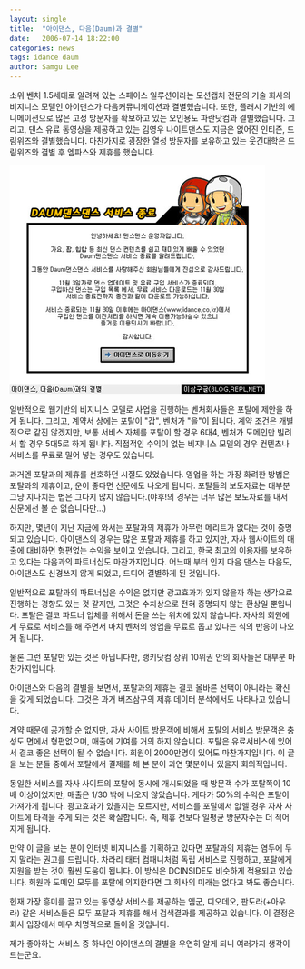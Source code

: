 ```yaml
---
layout: single
title:  "아이댄스, 다음(Daum)과 결별"
date:   2006-07-14 18:22:00
categories: news
tags: idance daum
author: Samgu Lee
---
```

소위 벤처 1.5세대로 알려져 있는 스페이스 일루션이라는 모션캡처 전문의 기술 회사의 비지니스 모델인 아이댄스가 다음커뮤니케이션과 결별했습니다. 또한, 플래시 기반의 에니메이션으로 많은 고정 방문자를 확보하고 있는 오인용도 파란닷컴과 결별했습니다. 그리고, 댄스 유료 동영상을 제공하고 있는 김영우 나이트댄스도 지금은 없어진 인티즌, 드림위즈와 결별했습니다. 마찬가지로 굉장한 열성 방문자를 보유하고 있는 웃긴대학은 드림위즈와 결별 후 엠파스와 제휴를 했습니다.

![아이댄스, 다음과 결별](/assets/idance_daum-717510.jpg)

일반적으로 웹기반의 비지니스 모델로 사업을 진행하는 벤처회사들은 포탈에 제안을 하게 됩니다. 그리고, 계약서 상에는 포탈이 "갑", 벤처가 "을"이 됩니다. 계약 조건은 개별적으로 같진 않겠지만, 보통 서비스 자체를 포탈이 할 경우 6대4, 벤처가 도메인만 빌려서 할 경우 5대5로 하게 됩니다. 직접적인 수익이 없는 비지니스 모델의 경우 컨텐츠나 서비스를 무료로 밀어 넣는 경우도 있습니다.

과거엔 포탈과의 제휴를 선호하던 시절도 있었습니다. 영업을 하는 가장 화려한 방법은 포탈과의 제휴이고, 운이 좋다면 신문에도 나오게 됩니다. 포탈들의 보도자료는 대부분 그냥 지나치는 법은 그다지 많지 않습니다.(야후!의 경우는 너무 많은 보도자료를 내서 신문에선 볼 순 없습니다만...)

하지만, 몇년이 지난 지금에 와서는 포탈과의 제휴가 아무런 메리트가 없다는 것이 증명되고 있습니다. 아이댄스의 경우는 많은 포탈과 제휴를 하고 있지만, 자사 웹사이트의 매출에 대비하면 형편없는 수익을 보이고 있습니다. 그리고, 한국 최고의 이용자를 보유하고 있다는 다음과의 파트너십도 마찬가지입니다. 어느때 부터 인지 다음 댄스는 다음도, 아이댄스도 신경쓰지 않게 되었고, 드디어 결별하게 된 것입니다.

일반적으로 포탈과의 파트너십은 수익은 없지만 광고효과가 있지 않을까 하는 생각으로 진행하는 경향도 있는 것 같지만, 그것은 수치상으로 전혀 증명되지 않는 환상일 뿐입니다. 포탈은 결코 파트너 업체를 위해서 돈을 쓰는 위치에 있지 않습니다. 자사의 회원에게 무료로 서비스를 해 주면서 마치 벤처의 영업을 무료로 돕고 있다는 식의 반응이 나오게 됩니다.

물론 그런 포탈만 있는 것은 아닙니다만, 랭키닷컴 상위 10위권 안의 회사들은 대부분 마찬가지입니다.

아이댄스와 다음의 결별을 보면서, 포탈과의 제휴는 결코 올바른 선택이 아니라는 확신을 갖게 되었습니다. 그것은 과거 버즈삼구의 제휴 데이터 분석에서도 나타나고 있습니다.

계약 때문에 공개할 순 없지만, 자사 사이트 방문객에 비해서 포탈의 서비스 방문객은 충성도 면에서 형편없으며, 매출에 기여를 거의 하지 않습니다. 포탈은 유료서비스에 있어서 결코 좋은 선택이 될 수 없습니다. 회원이 2000만명이 있어도 마찬가지입니다. 이 글을 보는 분들 중에서 포탈에서 결제를 해 본 분이 과연 몇분이나 있을지 회의적입니다.

동일한 서비스를 자사 사이트의 포탈에 동시에 개시되었을 때 방문객 수가 포탈쪽이 10배 이상이었지만, 매출은 1/30 밖에 나오지 않았습니다. 게다가 50%의 수익은 포탈이 가져가게 됩니다. 광고효과가 있을지는 모르지만, 서비스를 포탈에서 없앨 경우 자사 사이트에 타격을 주게 되는 것은 확실합니다. 즉, 제휴 전보다 일평균 방문자수는 더 적어지게 됩니다.

만약 이 글을 보는 분이 인터넷 비지니스를 기획하고 있다면 포탈과의 제휴는 염두에 두지 말라는 권고를 드립니다. 차라리 태터 컴패니처럼 독립 서비스로 진행하고, 포탈에게 지원을 받는 것이 훨씬 도움이 됩니다. 이 방식은 DCINSIDE도 비슷하게 적용되고 있습니다. 회원과 도메인 모두를 포탈에 의지한다면 그 회사의 미래는 없다고 봐도 좋습니다.

현재 가장 흥미를 끌고 있는 동영상 서비스를 제공하는 엠군, 디오데오, 판도라(+아우라) 같은 서비스들은 모두 포탈과 제휴를 해서 검색결과를 제공하고 있습니다. 이 결정은 회사 입장에서 매우 치명적으로 돌아올 것입니다.

제가 좋아하는 서비스 중 하나인 아이댄스의 결별을 우연히 알게 되니 여러가지 생각이 드는군요.
